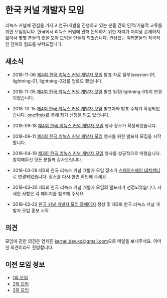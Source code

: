 # 한국 커널 개발자 모임

리눅스 커널에 관심을 가지고 연구/개발을 진행하고 있는 분들 간의 인적/기술적 교류를 위한 모임입니다. 한국에서 리눅스 커널에 관해 논의하기 위한 자리가 더이상 존재하지 않아서 몇몇 분들의 뜻을 모아 모임을 만들게 되었습니다. 관심있는 여러분들의 적극적인 참여와 협조를 부탁드립니다.

## 새소식

* 2018-11-06
[제4회 한국 리눅스 커널 개발자 모임](4th/) 발표 자료 일부(session-01, lightning-01, lightning-02)를 업로드 했습니다.

* 2018-11-05
[제4회 한국 리눅스 커널 개발자 모임](4th/) 발표 일정(lightning-01)이 변경되었습니다.

* 2018-10-15
[제4회 한국 리눅스 커널 개발자 모임](4th/) 발표자와 발표 주제가 확정되었습니다. [onoffmix](https://onoffmix.com/event/155146)를 통해 참가 신청을 받고 있습니다.

* 2018-09-18
[제4회 한국 리눅스 커널 개발자 모임](4th/) 행사 장소가 확정되었습니다.

* 2018-09-11
[제4회 한국 리눅스 커널 개발자 모임](4th/) 행사를 위한 발표자 모집을 시작합니다.

* 2018-04-19
[제3회 한국 리눅스 커널 개발자 모임](3rd/) 행사를 성공적으로 마쳤습니다. 참여해주신 모든 분들께 감사드립니다.

* 2018-03-29
제3회 한국 리눅스 커널 개발자 모임 장소가 [스페이스쉐어 대치센터](http://daechi.spaceshare.kr)로 변경되었습니다. 장소를 다시 한번 확인해 주세요.

* 2018-03-20
제3회 한국 리눅스 커널 개발자 모임의 발표자가 선정되었습니다. 자세한 사항은 각 페이지를 참조해 주세요.

* 2018-02-22
[한국 커널 개발자 모임 홈페이지](https://kernel-dev-ko.github.io) 생성 및 제3회 한국 리눅스 커널 개발자 모임 홍보 시작

## 의견
모임에 관한 의견은 언제든 [kernel.dev.ko@gmail.com](mailto:kernel.dev.ko@gmail.com)으로 메일을 보내주세요. 어떠한 의견이라도 환영합니다.

## 이전 모임 정보
* [1회 모임](https://onoffmix.com/event/83625)
* [2회 모임](2nd/)
* [3회 모임](3rd/)
